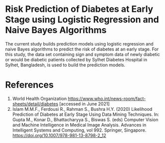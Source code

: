 # Risk Prediction of Diabetes at Early Stage using Logistic Regression and Naive Bayes Algorithms

The current study builds prediction models using logistic regression and naive Bayes algorithms to predict the risk of diabetes at an early stage. For this study, the data set containing sign and symptom data of newly diabetic or would be diabetic patients collected by Sylhet Diabetes Hospital in Sylhet, Bangladesh, is used to build the prediction models.

# References

1. World Health Organization https://www.who.int/news-room/fact-sheets/detail/diabetes [accessed in
June 2021]
2. Islam M.M.F., Ferdousi R., Rahman S., Bushra H.Y. (2020) Likelihood Prediction of Diabetes at Early
Stage Using Data Mining Techniques. In: Gupta M., Konar D., Bhattacharyya S., Biswas S. (eds)
Computer Vision and Machine Intelligence in Medical Image Analysis. Advances in Intelligent Systems
and Computing, vol 992. Springer, Singapore. https://doi.org/10.1007/978-981-13-8798-2_12
